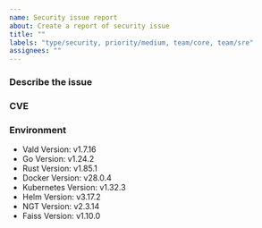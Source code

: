 ```yaml
---
name: Security issue report
about: Create a report of security issue
title: ""
labels: "type/security, priority/medium, team/core, team/sre"
assignees: ""
---
```


### Describe the issue

<!-- A clear and concise description of what the issue is. -->

### CVE

### Environment

<!--- Please change the versions below along with your environment -->

- Vald Version: v1.7.16
- Go Version: v1.24.2
- Rust Version: v1.85.1
- Docker Version: v28.0.4
- Kubernetes Version: v1.32.3
- Helm Version: v3.17.2
- NGT Version: v2.3.14
- Faiss Version: v1.10.0
